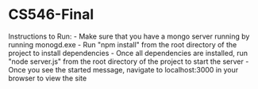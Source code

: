 # CS546-Final

Instructions to Run:
    - Make sure that you have a mongo server running by running monogd.exe
    - Run "npm install" from the root directory of the project to install dependencies
    - Once all dependencies are installed, run "node server.js" from the root directory of the project to start the server
    - Once you see the started message, navigate to localhost:3000 in your browser to view the site